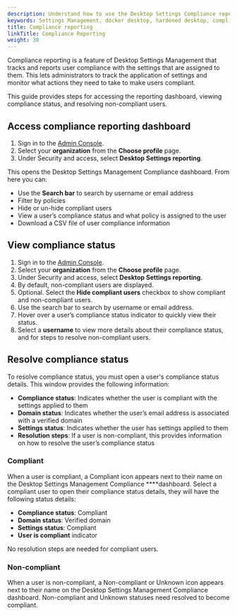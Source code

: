 ```yaml
---
description: Understand how to use the Desktop Settings Compliance reporting dashboard
keywords: Settings Management, docker desktop, hardened desktop, compliance reporting
title: Compliance reporting
linkTitle: Compliance Reporting
weight: 30
---
```


Compliance reporting is a feature of Desktop Settings Management that tracks and reports user compliance with the settings that are assigned to them. This lets administrators to track the application of settings and monitor what actions they need to take to make users compliant.

This guide provides steps for accessing the reporting dashboard, viewing compliance status, and resolving non-compliant users.

## Access compliance reporting dashboard

1. Sign in to the [Admin Console](https://app.docker.com/admin).
2. Select your **organization** from the **Choose profile** page.
3. Under Security and access, select **Desktop Settings reporting**.

This opens the Desktop Settings Management Compliance dashboard. From here you can:

- Use the **Search bar** to search by username or email address
- Filter by policies
- Hide or un-hide compliant users
- View a user’s compliance status and what policy is assigned to the user
- Download a CSV file of user compliance information

## View compliance status

1. Sign in to the [Admin Console](https://app.docker.com/admin).
2. Select your **organization** from the **Choose profile** page.
3. Under Security and access, select **Desktop Settings reporting**.
4. By default, non-compliant users are displayed.
5. Optional. Select the **Hide compliant users** checkbox to show compliant and non-compliant users.
6. Use the search bar to search by username or email address.
7. Hover over a user’s compliance status indicator to quickly view their status.
8. Select a **username** to view more details about their compliance status, and for steps to resolve non-compliant users.

## Resolve compliance status

To resolve compliance status, you must open a user's compliance status details. This window provides the following information:

- **Compliance status**: Indicates whether the user is compliant with the settings applied to them
- **Domain status**: Indicates whether the user’s email address is associated with a verified domain
- **Settings status**: Indicates whether the user has settings applied to them
- **Resolution steps**: If a user is non-compliant, this provides information on how to resolve the user’s compliance status

### Compliant

When a user is compliant, a Compliant icon appears next to their name on the Desktop Settings Management Compliance ****dashboard. Select a compliant user to open their compliance status details, they will have the following status details:

- **Compliance status**: Compliant
- **Domain status**: Verified domain
- **Settings status**: Compliant
- **User is compliant** indicator

No resolution steps are needed for compliant users.

### Non-compliant

When a user is non-compliant, a Non-compliant or Unknown icon appears next to their name on the Desktop Settings Management Compliance dashboard. Non-compliant and Unknown statuses need resolved to become compliant.

